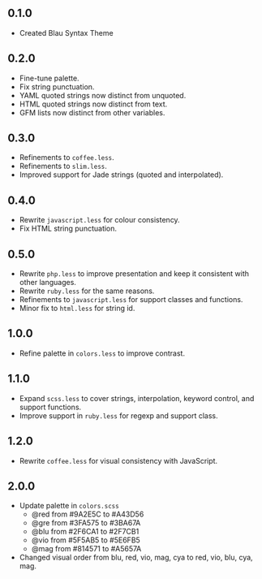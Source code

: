 ## 0.1.0
- Created Blau Syntax Theme

## 0.2.0
- Fine-tune palette.
- Fix string punctuation.
- YAML quoted strings now distinct from unquoted.
- HTML quoted strings now distinct from text.
- GFM lists now distinct from other variables.

## 0.3.0
- Refinements to `coffee.less`.
- Refinements to `slim.less`.
- Improved support for Jade strings (quoted and interpolated).

## 0.4.0
- Rewrite `javascript.less` for colour consistency.
- Fix HTML string punctuation.

## 0.5.0
- Rewrite `php.less` to improve presentation and keep it consistent with other languages.
- Rewrite `ruby.less` for the same reasons.
- Refinements to `javascript.less` for support classes and functions.
- Minor fix to `html.less` for string id.

## 1.0.0
- Refine palette in `colors.less` to improve contrast.

## 1.1.0
- Expand `scss.less` to cover strings, interpolation, keyword control, and support functions.
- Improve support in `ruby.less` for regexp and support class.

## 1.2.0
- Rewrite `coffee.less` for visual consistency with JavaScript.

## 2.0.0
- Update palette in `colors.scss`
  - @red from #9A2E5C to #A43D56
  - @gre from #3FA575 to #3BA67A
  - @blu from #2F6CA1 to #2F7CB1
  - @vio from #5F5AB5 to #5E6FB5
  - @mag from #814571 to #A5657A
- Changed visual order from blu, red, vio, mag, cya to red, vio, blu, cya, mag.
